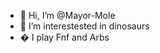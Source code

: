 - 👋 Hi, I’m @Mayor-Mole
- 👀 I’m interestested in dinosaurs
- �  I play Fnf and Arbs

<!---
Mayor-Mole/Mayor-Mole is a ✨ special ✨ repository because its `README.md` (this file) appears on your GitHub profile.
You can click the Preview link to take a look at your changes.
--->
